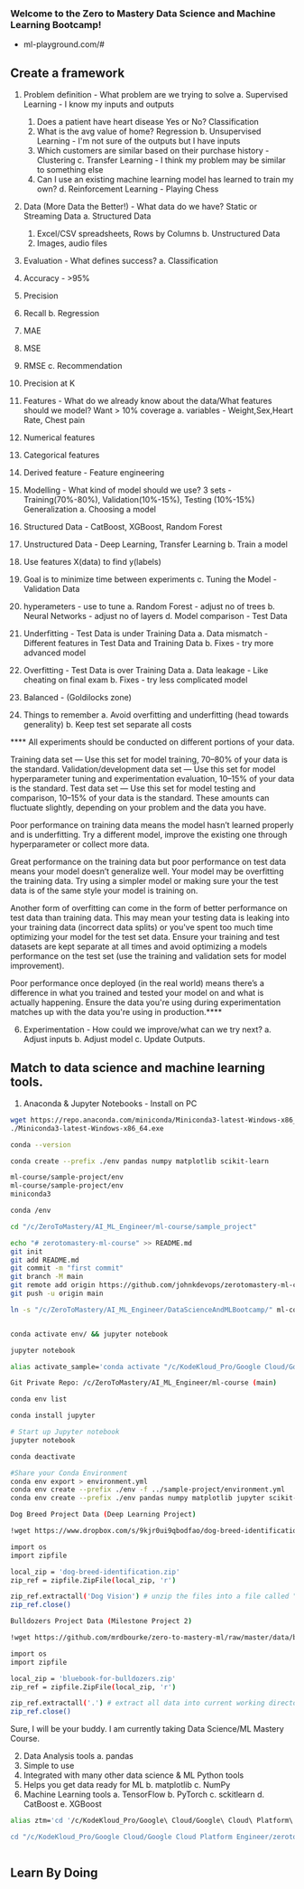 ###  Welcome to the Zero to Mastery Data Science and Machine Learning Bootcamp!

* ml-playground.com/#

## Create a framework

1. Problem definition - What problem are we trying to solve
  a. Supervised Learning - I know my inputs and outputs
    1. Does a patient have heart disease Yes or No? Classification
    2. What is the avg value of home? Regression
  b. Unsupervised Learning - I'm not sure of the outputs but I have inputs
    1. Which customers are similar based on their purchase history - Clustering
  c. Transfer Learning - I think my problem may be similar to something else
    1. Can I use an existing machine learning model has learned to train my own?
  d. Reinforcement Learning - Playing Chess

2. Data (More Data the Better!) - What data do we have?
  Static or Streaming Data
  a. Structured Data
   1. Excel/CSV spreadsheets, Rows by Columns
  b. Unstructured Data
   1. Images, audio files

3. Evaluation - What defines success?
 a. Classification
  1. Accuracy - >95%
  2. Precision
  3. Recall
 b. Regression
  1. MAE
  2. MSE
  3. RMSE
 c. Recommendation
  1. Precision at K
 
4. Features - What do we already know about the data/What features should we model?
 Want > 10% coverage
 a. variables - Weight,Sex,Heart Rate, Chest pain
  1. Numerical features
  2. Categorical features
  3. Derived feature - Feature engineering
 
5. Modelling - What kind of model should we use?
 3 sets - Training(70%-80%), Validation(10%-15%), Testing (10%-15%)
 Generalization
 a. Choosing a model
  1. Structured Data - CatBoost, XGBoost, Random Forest
  2. Unstructured Data - Deep Learning, Transfer Learning
 b. Train a model
  1. Use features X(data) to find y(labels)
  2. Goal is to minimize time between experiments
 c. Tuning the Model - Validation Data
  1. hyperameters - use to tune
   a. Random Forest - adjust no of trees
   b. Neural Networks - adjust no of layers
 d. Model comparison - Test Data
  1. Underfitting - Test Data is under Training Data
   a. Data mismatch - Different features in Test Data and Training Data
   b. Fixes - try more advanced model
  2. Overfitting - Test Data is over Training Data
   a. Data leakage - Like cheating on final exam
   b. Fixes - try less complicated model
  3. Balanced - (Goldilocks zone)
  4. Things to remember
   a. Avoid overfitting and underfitting (head towards generality)
   b. Keep test set separate all costs

**** All experiments should be conducted on different portions of your data.

Training data set — Use this set for model training, 70–80% of your data is the standard.
Validation/development data set — Use this set for model hyperparameter tuning and experimentation evaluation, 10–15% of your data is the standard.
Test data set — Use this set for model testing and comparison, 10–15% of your data is the standard.
These amounts can fluctuate slightly, depending on your problem and the data you have.

Poor performance on training data means the model hasn’t learned properly and is underfitting. Try a different model, improve the existing one through hyperparameter or collect more data.

Great performance on the training data but poor performance on test data means your model doesn’t generalize well. Your model may be overfitting the training data. Try using a simpler model or making sure your the test data is of the same style your model is training on.

Another form of overfitting can come in the form of better performance on test data than training data. This may mean your testing data is leaking into your training data (incorrect data splits) or you've spent too much time optimizing your model for the test set data. Ensure your training and test datasets are kept separate at all times and avoid optimizing a models performance on the test set (use the training and validation sets for model improvement).

Poor performance once deployed (in the real world) means there’s a difference in what you trained and tested your model on and what is actually happening. Ensure the data you're using during experimentation matches up with the data you're using in production.****
 
6. Experimentation - How could we improve/what can we try next?
 a. Adjust inputs
 b. Adjust model
 c. Update Outputs.


## Match to data science and machine learning tools.

1. Anaconda & Jupyter Notebooks - Install on PC
```bash
wget https://repo.anaconda.com/miniconda/Miniconda3-latest-Windows-x86_64.exe
./Miniconda3-latest-Windows-x86_64.exe

conda --version

conda create --prefix ./env pandas numpy matplotlib scikit-learn

ml-course/sample-project/env
ml-course/sample-project/env
miniconda3

conda /env

cd "/c/ZeroToMastery/AI_ML_Engineer/ml-course/sample_project"

echo "# zerotomastery-ml-course" >> README.md
git init
git add README.md
git commit -m "first commit"
git branch -M main
git remote add origin https://github.com/johnkdevops/zerotomastery-ml-course.git
git push -u origin main

ln -s "/c/ZeroToMastery/AI_ML_Engineer/DataScienceAndMLBootcamp/" ml-course


conda activate env/ && jupyter notebook

jupyter notebook

alias activate_sample='conda activate "/c/KodeKloud_Pro/Google Cloud/Google Cloud Platform Engineer/zerotomastery/AI ML Engineer/DataScienceAndMLBootcamp/sample_project/env"'

Git Private Repo: /c/ZeroToMastery/AI_ML_Engineer/ml-course (main)

conda env list

conda install jupyter

# Start up Jupyter notebook
jupyter notebook

conda deactivate

#Share your Conda Environment
conda env export > environment.yml
conda env create --prefix ./env -f ../sample-project/environment.yml
conda env create --prefix ./env pandas numpy matplotlib jupyter scikit-learn

Dog Breed Project Data (Deep Learning Project)

!wget https://www.dropbox.com/s/9kjr0ui9qbodfao/dog-breed-identification.zip # download files from Dropbox as zip

import os
import zipfile

local_zip = 'dog-breed-identification.zip'
zip_ref = zipfile.ZipFile(local_zip, 'r')

zip_ref.extractall('Dog Vision') # unzip the files into a file called "Dog Vision"
zip_ref.close()

Bulldozers Project Data (Milestone Project 2)

!wget https://github.com/mrdbourke/zero-to-mastery-ml/raw/master/data/bluebook-for-bulldozers.zip # download files from GitHub as zip

import os
import zipfile

local_zip = 'bluebook-for-bulldozers.zip'
zip_ref = zipfile.ZipFile(local_zip, 'r')

zip_ref.extractall('.') # extract all data into current working directory
zip_ref.close()


```

Sure, I will be your buddy.  I am currently taking Data Science/ML Mastery Course.

2. Data Analysis tools
 a. pandas
  1. Simple to use
  2. Integrated with many other data science & ML Python tools
  3. Helps you get data ready for ML
 b. matplotlib
 c. NumPy
3. Machine Learning tools
 a. TensorFlow
 b. PyTorch
 c. sckitlearn
 d. CatBoost
 e. XGBoost

```bash
alias ztm='cd '/c/KodeKloud_Pro/Google\ Cloud/Google\ Cloud\ Platform\ Engineer/zerotomastery'

cd "/c/KodeKloud_Pro/Google Cloud/Google Cloud Platform Engineer/zerotomastery"



```
## Learn By Doing


